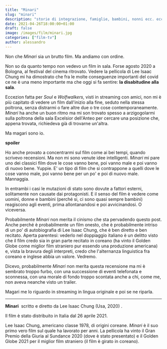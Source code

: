```yaml
---
title: "Minari"
slug: "minari"
description: "storie di integrazione, famiglie, bambini, nonni ecc. ecc."
date: 2021-04-26T18:00:00+01:00
draft: false
image: /images/film/minari.jpg
categories: ["film-tv"]
author: alessandro
---
```


Non che _Minari_ sia un brutto film. Ma andiamo con ordine.

Non so da quanto tempo non vedevo un film in sala. Forse agosto 2020 a Bologna, al festival del cinema ritrovato. Vedere la pellicola di Lee Isaac Chung mi ha dimostrato che fra le molte conseguenze importanti del covid ce ne è una meno importante ma che oggi si fa sentire: **la disabitudine alla sala**.

Eccezion fatta per _Soul_ e _Wolfwalkers_, visti in streaming con amici, non mi è più capitato di vedere un film dall'inizio alla fine, seduto nella stessa poltrona, senza distrarmi o fare altre due o tre cose contemporaneamente.
_Minari_ ha anche un buon ritmo ma mi son trovato spesso a arzigogolarmi sulla poltrona della sala Excelsior dell'Anteo per cercare una posizione che, appena trovata, richiedeva già di trovarne un'altra.

Ma magari sono io.

**spoiler**

Ho anche provato a concentrarmi sul film come ai bei tempi, quando scrivevo recensioni. Ma non mi sono venute idee intelligenti. _Minari_ mi pare uno dei classici film dove le cose vanno bene, poi vanno male e poi vanno di nuovo bene. Yuppie.
E' un tipo di film che si contrappone a quelli dove le cose vanno male, poi vanno bene per un po' e poi di nuovo male. Mannaggia.

In entrambi i casi le mutazioni di stato sono dovute a fattori esterni, solitamente non causate dai protagonisti. E il senso del film è vedere come uomini, donne e bambini (perché si, ci sono quasi sempre bambini) reagiscono agli eventi, prima allontanandosi e poi avvicinandosi. O viceversa.

Probabilmente _Minari_ non merita il cinismo che sta pervadendo questo post. Anche perché è probabilmente un film onesto, che è probabilmente intriso di un po' di autobiografia di Lee Isaac Chung, che è ben diretto e ben recitato. Aperta parentesi: vederlo nel doppiaggio italiano è un delitto visto che il film credo sia in gran parte recitato in coreano (ha vinto il Golden Globe come miglior film straniero pur essendo una produzione americana) e, vista la bravura degli interpreti, credo che l'alternanza linguistica fra coreano e inglese abbia un valore. Vedremo.

Dicevo, probabilmente _Minari_ non merita questa recensione ma mi è sembrato troppo furbo, con una successione di eventi telefonata e sconnessa, con una morale di fondo troppo scontata anche a chi, come me, non aveva neanche visto un trailer.

Magari me lo riguardo in streaming in lingua originale e poi se ne riparla.

- - -
**Minari**  scritto e diretto da Lee Isaac Chung (Usa, 2020) .

Il film è stato distribuito in Italia dal 26 aprile 2021.

Lee Isaac Chung, americano classe 1978, di origini coreane. _Minari_ è il suo primo vero film sul quale ha lavorato per anni. La pellicola ha vinto il Gran Premio della Giuria al Sundance 2020 (dove è stato presentato) e il Golden Globe 2021 per il miglior film straniero (il film è girato in coreano).
